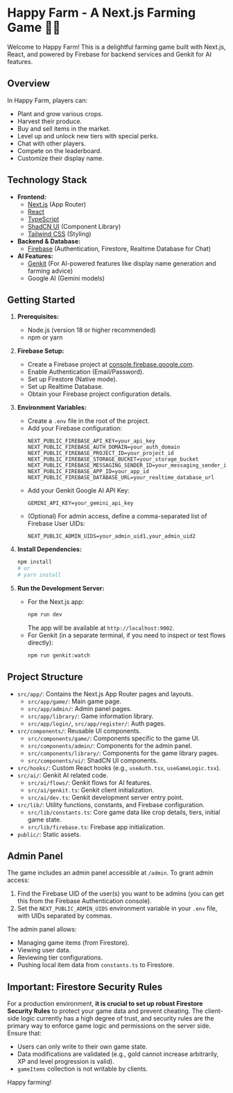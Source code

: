 # Happy Farm - A Next.js Farming Game 🚜🌾

Welcome to Happy Farm! This is a delightful farming game built with Next.js, React, and powered by Firebase for backend services and Genkit for AI features.

## Overview

In Happy Farm, players can:
- Plant and grow various crops.
- Harvest their produce.
- Buy and sell items in the market.
- Level up and unlock new tiers with special perks.
- Chat with other players.
- Compete on the leaderboard.
- Customize their display name.

## Technology Stack

- **Frontend:**
  - [Next.js](https://nextjs.org/) (App Router)
  - [React](https://reactjs.org/)
  - [TypeScript](https://www.typescriptlang.org/)
  - [ShadCN UI](https://ui.shadcn.com/) (Component Library)
  - [Tailwind CSS](https://tailwindcss.com/) (Styling)
- **Backend & Database:**
  - [Firebase](https://firebase.google.com/) (Authentication, Firestore, Realtime Database for Chat)
- **AI Features:**
  - [Genkit](https://firebase.google.com/docs/genkit) (For AI-powered features like display name generation and farming advice)
  - Google AI (Gemini models)

## Getting Started

1.  **Prerequisites:**
    *   Node.js (version 18 or higher recommended)
    *   npm or yarn

2.  **Firebase Setup:**
    *   Create a Firebase project at [console.firebase.google.com](https://console.firebase.google.com/).
    *   Enable Authentication (Email/Password).
    *   Set up Firestore (Native mode).
    *   Set up Realtime Database.
    *   Obtain your Firebase project configuration details.

3.  **Environment Variables:**
    *   Create a `.env` file in the root of the project.
    *   Add your Firebase configuration:
        ```env
        NEXT_PUBLIC_FIREBASE_API_KEY=your_api_key
        NEXT_PUBLIC_FIREBASE_AUTH_DOMAIN=your_auth_domain
        NEXT_PUBLIC_FIREBASE_PROJECT_ID=your_project_id
        NEXT_PUBLIC_FIREBASE_STORAGE_BUCKET=your_storage_bucket
        NEXT_PUBLIC_FIREBASE_MESSAGING_SENDER_ID=your_messaging_sender_id
        NEXT_PUBLIC_FIREBASE_APP_ID=your_app_id
        NEXT_PUBLIC_FIREBASE_DATABASE_URL=your_realtime_database_url
        ```
    *   Add your Genkit Google AI API Key:
        ```env
        GEMINI_API_KEY=your_gemini_api_key
        ```
    *   (Optional) For admin access, define a comma-separated list of Firebase User UIDs:
        ```env
        NEXT_PUBLIC_ADMIN_UIDS=your_admin_uid1,your_admin_uid2
        ```

4.  **Install Dependencies:**
    ```bash
    npm install
    # or
    # yarn install
    ```

5.  **Run the Development Server:**
    *   For the Next.js app:
        ```bash
        npm run dev
        ```
        The app will be available at `http://localhost:9002`.
    *   For Genkit (in a separate terminal, if you need to inspect or test flows directly):
        ```bash
        npm run genkit:watch
        ```

## Project Structure

-   `src/app/`: Contains the Next.js App Router pages and layouts.
    -   `src/app/game/`: Main game page.
    -   `src/app/admin/`: Admin panel pages.
    -   `src/app/library/`: Game information library.
    -   `src/app/login/`, `src/app/register/`: Auth pages.
-   `src/components/`: Reusable UI components.
    -   `src/components/game/`: Components specific to the game UI.
    -   `src/components/admin/`: Components for the admin panel.
    -   `src/components/library/`: Components for the game library pages.
    -   `src/components/ui/`: ShadCN UI components.
-   `src/hooks/`: Custom React hooks (e.g., `useAuth.tsx`, `useGameLogic.tsx`).
-   `src/ai/`: Genkit AI related code.
    -   `src/ai/flows/`: Genkit flows for AI features.
    -   `src/ai/genkit.ts`: Genkit client initialization.
    -   `src/ai/dev.ts`: Genkit development server entry point.
-   `src/lib/`: Utility functions, constants, and Firebase configuration.
    -   `src/lib/constants.ts`: Core game data like crop details, tiers, initial game state.
    -   `src/lib/firebase.ts`: Firebase app initialization.
-   `public/`: Static assets.

## Admin Panel

The game includes an admin panel accessible at `/admin`.
To grant admin access:
1.  Find the Firebase UID of the user(s) you want to be admins (you can get this from the Firebase Authentication console).
2.  Set the `NEXT_PUBLIC_ADMIN_UIDS` environment variable in your `.env` file, with UIDs separated by commas.

The admin panel allows:
-   Managing game items (from Firestore).
-   Viewing user data.
-   Reviewing tier configurations.
-   Pushing local item data from `constants.ts` to Firestore.

## Important: Firestore Security Rules

For a production environment, **it is crucial to set up robust Firestore Security Rules** to protect your game data and prevent cheating. The client-side logic currently has a high degree of trust, and security rules are the primary way to enforce game logic and permissions on the server side. Ensure that:
-   Users can only write to their own game state.
-   Data modifications are validated (e.g., gold cannot increase arbitrarily, XP and level progression is valid).
-   `gameItems` collection is not writable by clients.

Happy farming!